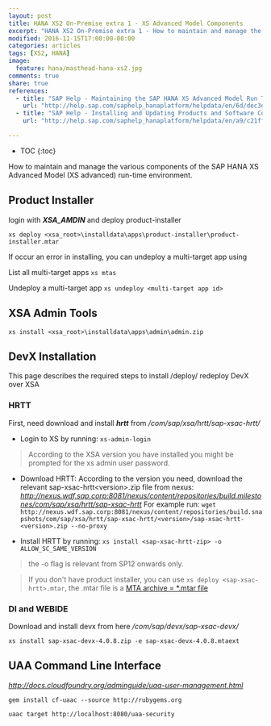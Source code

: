 ```yaml
---
layout: post
title: HANA XS2 On-Premise extra 1 - XS Advanced Model Components
excerpt: "HANA XS2 On-Premise extra 1 - How to maintain and manage the various components of the SAP HANA XS Advanced Model (XS advanced) run-time environment."
modified: 2016-11-15T17:00:00-00:00
categories: articles
tags: [XS2, HANA]
image:
  feature: hana/masthead-hana-xs2.jpg
comments: true
share: true
references:
  - title: "SAP Help - Maintaining the SAP HANA XS Advanced Model Run Time"
    url: "http://help.sap.com/saphelp_hanaplatform/helpdata/en/6d/dec3d5f3494e28a5aff6ee60e3554e/frameset.htm"
  - title: "SAP Help - Installing and Updating Products and Software Components in SAP HANA XS Advanced Model"
    url: "http://help.sap.com/saphelp_hanaplatform/helpdata/en/a9/c21ff1c919441d9fdd6e7d90f63159/frameset.htm"

---
```


* TOC
{:toc}

How to maintain and manage the various components of the SAP HANA XS Advanced Model (XS advanced) run-time environment.

## Product Installer

login with **_XSA\_AMDIN_** and deploy product-installer

`xs deploy <xsa_root>\installdata\apps\product-installer\product-installer.mtar`

If occur an error in installing, you can undeploy a multi-target app using

List all multi-target apps
`xs mtas`

Undeploy a multi-target app
`xs undeploy <multi-target app id>`

## XSA Admin Tools

`xs install <xsa_root>\installdata\apps\admin\admin.zip`

## DevX Installation

This page describes the required steps to install /deploy/ redeploy DevX over XSA

### HRTT

First, need download and install **_hrtt_** from *<repository>/com/sap/xsa/hrtt/sap-xsac-hrtt/*

* Login to XS by running: `xs-admin-login`

> According to the XSA version you have installed you might be prompted for the xs admin user password.

* Download HRTT: According to the version you need, download the relevant sap-xsac-hrtt\<version\>.zip file from nexus:  *http://nexus.wdf.sap.corp:8081/nexus/content/repositories/build.milestones/com/sap/xsa/hrtt/sap-xsac-hrtt*
For example run: `wget http://nexus.wdf.sap.corp:8081/nexus/content/repositories/build.snapshots/com/sap/xsa/hrtt/sap-xsac-hrtt/<version>/sap-xsac-hrtt-<version>.zip --no-proxy`

* Install HRTT by running: `xs install <sap-xsac-hrtt-zip> -o ALLOW_SC_SAME_VERSION`

>  the -o flag is relevant from SP12 onwards only.

> If you don't have product installer, you can use `xs deploy <sap-xsac-hrtt>.mtar`, the .mtar file is a [MTA archive = *.mtar file][1]

### DI and WEBIDE

Download and install devx from here *<repository>/com/sap/devx/sap-xsac-devx/*

`xs install sap-xsac-devx-4.0.8.zip -e sap-xsac-devx-4.0.8.mtaext`

## UAA Command Line Interface

*http://docs.cloudfoundry.org/adminguide/uaa-user-management.html*

`gem install cf-uaac --source http://rubygems.org`

`uaac target http://localhost:8080/uaa-security`

[1]:http://help.sap.com/saphelp_hanaplatform/helpdata/en/a9/c21ff1c919441d9fdd6e7d90f63159/frameset.htm
[2]:http://help.sap.com/saphelp_hanaplatform/helpdata/en/6d/dec3d5f3494e28a5aff6ee60e3554e/frameset.htm
